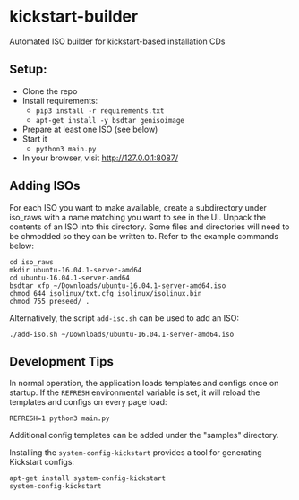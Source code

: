 kickstart-builder
=================

Automated ISO builder for kickstart-based installation CDs

Setup:
-----

* Clone the repo
* Install requirements:
  * `pip3 install -r requirements.txt`
  * `apt-get install -y bsdtar genisoimage`
* Prepare at least one ISO (see below)
* Start it
  * `python3 main.py`
* In your browser, visit http://127.0.0.1:8087/

Adding ISOs
-----------

For each ISO you want to make available, create a subdirectory under iso_raws with a name matching you want to see in
the UI. Unpack the contents of an ISO into this directory. Some files and directories will need to be chmodded so they
can be written to. Refer to the example commands below:


```
cd iso_raws
mkdir ubuntu-16.04.1-server-amd64
cd ubuntu-16.04.1-server-amd64
bsdtar xfp ~/Downloads/ubuntu-16.04.1-server-amd64.iso
chmod 644 isolinux/txt.cfg isolinux/isolinux.bin
chmod 755 preseed/ .
```

Alternatively, the script `add-iso.sh` can be used to add an ISO:

```
./add-iso.sh ~/Downloads/ubuntu-16.04.1-server-amd64.iso
```

Development Tips
----------------

In normal operation, the application loads templates and configs once on startup. If the `REFRESH` environmental
variable is set, it will reload the templates and configs on every page load:

```
REFRESH=1 python3 main.py
```

Additional config templates can be added under the "samples" directory.


Installing the `system-config-kickstart` provides a tool for generating Kickstart configs:

```
apt-get install system-config-kickstart
system-config-kickstart
```

